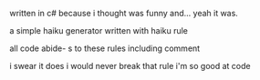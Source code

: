 written in c# 
because i thought was funny
and... yeah it was.

a simple haiku
generator written
with haiku rule

all code abide-
s to these rules
including comment

i swear it does
i would never break that rule
i'm so good at code
